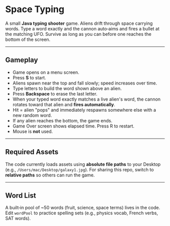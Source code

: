 # Space Typing

A small **Java typing shooter** game. Aliens drift through space carrying words. Type a word exactly and the cannon auto‑aims and fires a bullet at the matching UFO. Survive as long as you can before one reaches the bottom of the screen.

---

## Gameplay

* Game opens on a menu screen.
* Press **S** to start.
* Aliens spawn near the top and fall slowly; speed increases over time.
* Type letters to build the word shown above an alien.
* Press **Backspace** to erase the last letter.
* When your typed word exactly matches a live alien's word, the cannon rotates toward that alien and **fires automatically**.
* Hit = alien "pops" and immediately respawns somewhere else with a new random word.
* If any alien reaches the bottom, the game ends.
* Game Over screen shows elapsed time. Press R to restart.
* Mouse is **not** used.

---

## Required Assets

The code currently loads assets using **absolute file paths** to your Desktop (e.g., `/Users/mac/Desktop/galaxy1.jpg`). For sharing this repo, switch to **relative paths** so others can run the game.

---

## Word List

A built‑in pool of \~50 words (fruit, science, space terms) lives in the code. Edit `wordPool` to practice spelling sets (e.g., physics vocab, French verbs, SAT words).

